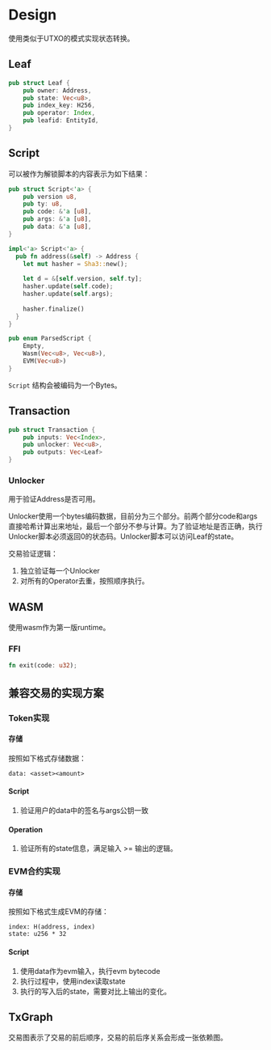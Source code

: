 # Design

使用类似于UTXO的模式实现状态转换。

## Leaf

```rust
pub struct Leaf {
    pub owner: Address,
    pub state: Vec<u8>,
    pub index_key: H256,
    pub operator: Index,
    pub leafid: EntityId,
}
```

## Script

可以被作为解锁脚本的内容表示为如下结果：

```rust
pub struct Script<'a> {
    pub version u8,
    pub ty: u8,
    pub code: &'a [u8],
    pub args: &'a [u8],
    pub data: &'a [u8],
}

impl<'a> Script<'a> {
  pub fn address(&self) -> Address {
    let mut hasher = Sha3::new();
        
    let d = &[self.version, self.ty];
    hasher.update(self.code);
    hasher.update(self.args);
    
    hasher.finalize()
  }
}

pub enum ParsedScript {
    Empty,
    Wasm(Vec<u8>, Vec<u8>),
    EVM(Vec<u8>)
}
```

`Script` 结构会被编码为一个Bytes。

## Transaction

```rust
pub struct Transaction {
    pub inputs: Vec<Index>,
    pub unlocker: Vec<u8>,
    pub outputs: Vec<Leaf>
}
```

### Unlocker

用于验证Address是否可用。

Unlocker使用一个bytes编码数据，目前分为三个部分。前两个部分code和args直接哈希计算出来地址，最后一个部分不参与计算。为了验证地址是否正确，执行Unlocker脚本必须返回0的状态码。Unlocker脚本可以访问Leaf的state。

交易验证逻辑：

1. 独立验证每一个Unlocker
2. 对所有的Operator去重，按照顺序执行。

## WASM

使用wasm作为第一版runtime。

### FFI

```rust
fn exit(code: u32);
```

## 兼容交易的实现方案

### Token实现

#### 存储

按照如下格式存储数据：

```
data: <asset><amount>
```

#### Script

1. 验证用户的data中的签名与args公钥一致

#### Operation

1. 验证所有的state信息，满足输入 >= 输出的逻辑。

### EVM合约实现

#### 存储

按照如下格式生成EVM的存储：

```
index: H(address, index)
state: u256 * 32
```

#### Script

1. 使用data作为evm输入，执行evm bytecode
2. 执行过程中，使用index读取state
3. 执行的写入后的state，需要对比上输出的变化。

## TxGraph

交易图表示了交易的前后顺序，交易的前后序关系会形成一张依赖图。
